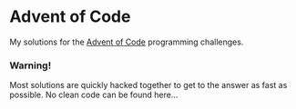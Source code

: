 # Advent of Code
My solutions for the <a href="https://adventofcode.com/">Advent of Code</a> programming challenges.

### Warning!
Most solutions are quickly hacked together to get to the answer as fast as possible. No clean code can be found here...